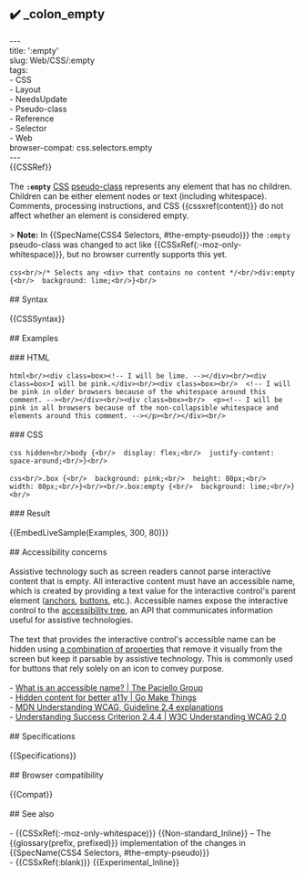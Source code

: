 ## ✔️ _colon_empty 
 ---<br/>title: ':empty'<br/>slug: Web/CSS/:empty<br/>tags:<br/>  - CSS<br/>  - Layout<br/>  - NeedsUpdate<br/>  - Pseudo-class<br/>  - Reference<br/>  - Selector<br/>  - Web<br/>browser-compat: css.selectors.empty<br/>---<br/>{{CSSRef}}<br/><br/>The **`:empty`** [CSS](/en-US/docs/Web/CSS) [pseudo-class](/en-US/docs/Web/CSS/Pseudo-classes) represents any element that has no children. Children can be either element nodes or text (including whitespace). Comments, processing instructions, and CSS {{cssxref(content)}} do not affect whether an element is considered empty.<br/><br/>> **Note:** In {{SpecName(CSS4 Selectors, #the-empty-pseudo)}} the `:empty` pseudo-class was changed to act like {{CSSxRef(:-moz-only-whitespace)}}, but no browser currently supports this yet.<br/><br/>```css<br/>/* Selects any <div> that contains no content */<br/>div:empty {<br/>  background: lime;<br/>}<br/>```<br/><br/>## Syntax<br/><br/>{{CSSSyntax}}<br/><br/>## Examples<br/><br/>### HTML<br/><br/>```html<br/><div class=box><!-- I will be lime. --></div><br/><div class=box>I will be pink.</div><br/><div class=box><br/>  <!-- I will be pink in older browsers because of the whitespace around this comment. --><br/></div><br/><div class=box><br/>  <p><!-- I will be pink in all browsers because of the non-collapsible whitespace and elements around this comment. --></p><br/></div><br/>```<br/><br/>### CSS<br/><br/>```css hidden<br/>body {<br/>  display: flex;<br/>  justify-content: space-around;<br/>}<br/>```<br/><br/>```css<br/>.box {<br/>  background: pink;<br/>  height: 80px;<br/>  width: 80px;<br/>}<br/><br/>.box:empty {<br/>  background: lime;<br/>}<br/>```<br/><br/>### Result<br/><br/>{{EmbedLiveSample(Examples, 300, 80)}}<br/><br/>## Accessibility concerns<br/><br/>Assistive technology such as screen readers cannot parse interactive content that is empty. All interactive content must have an accessible name, which is created by providing a text value for the interactive control's parent element ([anchors](/en-US/docs/Web/HTML/Element/a), [buttons](/en-US/docs/Web/HTML/Element/button), etc.). Accessible names expose the interactive control to the [accessibility tree](/en-US/docs/Learn/Accessibility/What_is_accessibility#accessibility_apis), an API that communicates information useful for assistive technologies.<br/><br/>The text that provides the interactive control's accessible name can be hidden using [a combination of properties](https://gomakethings.com/hidden-content-for-better-a11y/#hiding-the-link) that remove it visually from the screen but keep it parsable by assistive technology. This is commonly used for buttons that rely solely on an icon to convey purpose.<br/><br/>- [What is an accessible name? | The Paciello Group](https://www.tpgi.com/what-is-an-accessible-name/)<br/>- [Hidden content for better a11y | Go Make Things](https://gomakethings.com/hidden-content-for-better-a11y/)<br/>- [MDN Understanding WCAG, Guideline 2.4 explanations](/en-US/docs/Web/Accessibility/Understanding_WCAG/Operable#guideline_2.4_%e2%80%94_navigable_provide_ways_to_help_users_navigate_find_content_and_determine_where_they_are)<br/>- [Understanding Success Criterion 2.4.4 | W3C Understanding WCAG 2.0](https://www.w3.org/TR/UNDERSTANDING-WCAG20/navigation-mechanisms-refs.html)<br/><br/>## Specifications<br/><br/>{{Specifications}}<br/><br/>## Browser compatibility<br/><br/>{{Compat}}<br/><br/>## See also<br/><br/>- {{CSSxRef(:-moz-only-whitespace)}} {{Non-standard_Inline}} – The {{glossary(prefix, prefixed)}} implementation of the changes in {{SpecName(CSS4 Selectors, #the-empty-pseudo)}}<br/>- {{CSSxRef(:blank)}} {{Experimental_Inline}}<br/>
